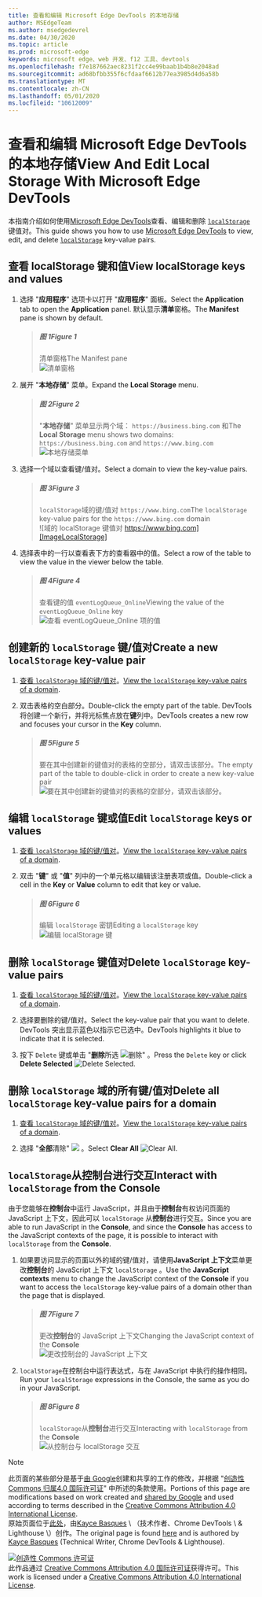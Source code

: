 ```yaml
---
title: 查看和编辑 Microsoft Edge DevTools 的本地存储
author: MSEdgeTeam
ms.author: msedgedevrel
ms.date: 04/30/2020
ms.topic: article
ms.prod: microsoft-edge
keywords: microsoft edge、web 开发、f12 工具、devtools
ms.openlocfilehash: f7e187662aec8231f2cc4e99baab1b4b8e2048ad
ms.sourcegitcommit: ad68bfbb355f6cfdaaf6612b77ea3985d4d6a58b
ms.translationtype: MT
ms.contentlocale: zh-CN
ms.lasthandoff: 05/01/2020
ms.locfileid: "10612009"
---
```

<!-- Copyright Kayce Basques 

   Licensed under the Apache License, Version 2.0 (the "License");
   you may not use this file except in compliance with the License.
   You may obtain a copy of the License at

       https://www.apache.org/licenses/LICENSE-2.0

   Unless required by applicable law or agreed to in writing, software
   distributed under the License is distributed on an "AS IS" BASIS,
   WITHOUT WARRANTIES OR CONDITIONS OF ANY KIND, either express or implied.
   See the License for the specific language governing permissions and
   limitations under the License.  -->  





# <span data-ttu-id="21deb-103">查看和编辑 Microsoft Edge DevTools 的本地存储</span><span class="sxs-lookup"><span data-stu-id="21deb-103">View And Edit Local Storage With Microsoft Edge DevTools</span></span>   



<span data-ttu-id="21deb-104">本指南介绍如何使用[Microsoft Edge DevTools][MicrosoftEdgeDevTools]查看、编辑和删除 [`localStorage`][MDNWindowsLocalStorage] 键值对。</span><span class="sxs-lookup"><span data-stu-id="21deb-104">This guide shows you how to use [Microsoft Edge DevTools][MicrosoftEdgeDevTools] to view, edit, and delete [`localStorage`][MDNWindowsLocalStorage] key-value pairs.</span></span>  

## <span data-ttu-id="21deb-105">查看 localStorage 键和值</span><span class="sxs-lookup"><span data-stu-id="21deb-105">View localStorage keys and values</span></span>   

1.  <span data-ttu-id="21deb-106">选择 "**应用程序**" 选项卡以打开 "**应用程序**" 面板。</span><span class="sxs-lookup"><span data-stu-id="21deb-106">Select the **Application** tab to open the **Application** panel.</span></span>  <span data-ttu-id="21deb-107">默认显示**清单**窗格。</span><span class="sxs-lookup"><span data-stu-id="21deb-107">The **Manifest** pane is shown by default.</span></span>  
    
    > ##### <span data-ttu-id="21deb-108">图 1</span><span class="sxs-lookup"><span data-stu-id="21deb-108">Figure 1</span></span>  
    > <span data-ttu-id="21deb-109">清单窗格</span><span class="sxs-lookup"><span data-stu-id="21deb-109">The Manifest pane</span></span>  
    > ![清单窗格][ImageManifest]  

1.  <span data-ttu-id="21deb-111">展开 "**本地存储**" 菜单。</span><span class="sxs-lookup"><span data-stu-id="21deb-111">Expand the **Local Storage** menu.</span></span>  
    
    > ##### <span data-ttu-id="21deb-112">图 2</span><span class="sxs-lookup"><span data-stu-id="21deb-112">Figure 2</span></span>  
    > <span data-ttu-id="21deb-113">"**本地存储**" 菜单显示两个域： `https://business.bing.com` 和</span><span class="sxs-lookup"><span data-stu-id="21deb-113">The **Local Storage** menu shows two domains: `https://business.bing.com` and</span></span> `https://www.bing.com`  
    > ![本地存储菜单][ImageLocalStorageMenu]  

1.  <span data-ttu-id="21deb-115">选择一个域以查看键/值对。</span><span class="sxs-lookup"><span data-stu-id="21deb-115">Select a domain to view the key-value pairs.</span></span>  
    
    > ##### <span data-ttu-id="21deb-116">图 3</span><span class="sxs-lookup"><span data-stu-id="21deb-116">Figure 3</span></span>  
    > <span data-ttu-id="21deb-117">`localStorage`域的键/值对 `https://www.bing.com`</span><span class="sxs-lookup"><span data-stu-id="21deb-117">The `localStorage` key-value pairs for the `https://www.bing.com` domain</span></span>  
    > ![域的 localStorage 键值对 https://www.bing.com][ImageLocalStorage]  

1.  <span data-ttu-id="21deb-119">选择表中的一行以查看表下方的查看器中的值。</span><span class="sxs-lookup"><span data-stu-id="21deb-119">Select a row of the table to view the value in the viewer below the table.</span></span>  
    
    > ##### <span data-ttu-id="21deb-120">图 4</span><span class="sxs-lookup"><span data-stu-id="21deb-120">Figure 4</span></span>  
    > <span data-ttu-id="21deb-121">查看键的值 `eventLogQueue_Online`</span><span class="sxs-lookup"><span data-stu-id="21deb-121">Viewing the value of the `eventLogQueue_Online` key</span></span>  
    > ![查看 eventLogQueue_Online 项的值][ImageLocalStorageViewer]  

## <span data-ttu-id="21deb-123">创建新的 `localStorage` 键/值对</span><span class="sxs-lookup"><span data-stu-id="21deb-123">Create a new `localStorage` key-value pair</span></span>   

1.  <span data-ttu-id="21deb-124">[查看 `localStorage` 域的键/值对](#view-localstorage-keys-and-values)。</span><span class="sxs-lookup"><span data-stu-id="21deb-124">[View the `localStorage` key-value pairs of a domain](#view-localstorage-keys-and-values).</span></span>  
1.  <span data-ttu-id="21deb-125">双击表格的空白部分。</span><span class="sxs-lookup"><span data-stu-id="21deb-125">Double-click the empty part of the table.</span></span>  <span data-ttu-id="21deb-126">DevTools 将创建一个新行，并将光标焦点放在**键**列中。</span><span class="sxs-lookup"><span data-stu-id="21deb-126">DevTools creates a new row and focuses your cursor in the **Key** column.</span></span>  
    
    > ##### <span data-ttu-id="21deb-127">图 5</span><span class="sxs-lookup"><span data-stu-id="21deb-127">Figure 5</span></span>  
    > <span data-ttu-id="21deb-128">要在其中创建新的键值对的表格的空部分，请双击该部分。</span><span class="sxs-lookup"><span data-stu-id="21deb-128">The empty part of the table to double-click in order to create a new key-value pair</span></span>  
    > ![要在其中创建新的键值对的表格的空部分，请双击该部分。][ImageLocalStorageCreate]  

## <span data-ttu-id="21deb-130">编辑 `localStorage` 键或值</span><span class="sxs-lookup"><span data-stu-id="21deb-130">Edit `localStorage` keys or values</span></span>   

1.  <span data-ttu-id="21deb-131">[查看 `localStorage` 域的键/值对](#view-localstorage-keys-and-values)。</span><span class="sxs-lookup"><span data-stu-id="21deb-131">[View the `localStorage` key-value pairs of a domain](#view-localstorage-keys-and-values).</span></span>  
1.  <span data-ttu-id="21deb-132">双击 "**键**" 或 "**值**" 列中的一个单元格以编辑该注册表项或值。</span><span class="sxs-lookup"><span data-stu-id="21deb-132">Double-click a cell in the **Key** or **Value** column to edit that key or value.</span></span>  
    
    > ##### <span data-ttu-id="21deb-133">图 6</span><span class="sxs-lookup"><span data-stu-id="21deb-133">Figure 6</span></span>  
    > <span data-ttu-id="21deb-134">编辑 `localStorage` 密钥</span><span class="sxs-lookup"><span data-stu-id="21deb-134">Editing a `localStorage` key</span></span>  
    > ![编辑 localStorage 键][ImageLocalStorageEdit]  

## <span data-ttu-id="21deb-136">删除 `localStorage` 键值对</span><span class="sxs-lookup"><span data-stu-id="21deb-136">Delete `localStorage` key-value pairs</span></span>   

1.  <span data-ttu-id="21deb-137">[查看 `localStorage` 域的键/值对](#view-localstorage-keys-and-values)。</span><span class="sxs-lookup"><span data-stu-id="21deb-137">[View the `localStorage` key-value pairs of a domain](#view-localstorage-keys-and-values).</span></span>  
1.  <span data-ttu-id="21deb-138">选择要删除的键/值对。</span><span class="sxs-lookup"><span data-stu-id="21deb-138">Select the key-value pair that you want to delete.</span></span>  <span data-ttu-id="21deb-139">DevTools 突出显示蓝色以指示它已选中。</span><span class="sxs-lookup"><span data-stu-id="21deb-139">DevTools highlights it blue to indicate that it is selected.</span></span>  

1.  <span data-ttu-id="21deb-140">按下 `Delete` 键或单击 "**删除**所选 ![ 删除" ][ImageDeleteIcon] 。</span><span class="sxs-lookup"><span data-stu-id="21deb-140">Press the `Delete` key or click **Delete Selected** ![Delete Selected][ImageDeleteIcon].</span></span>  

## <span data-ttu-id="21deb-141">删除 `localStorage` 域的所有键/值对</span><span class="sxs-lookup"><span data-stu-id="21deb-141">Delete all `localStorage` key-value pairs for a domain</span></span>   

1.  <span data-ttu-id="21deb-142">[查看 `localStorage` 域的键/值对](#view-localstorage-keys-and-values)。</span><span class="sxs-lookup"><span data-stu-id="21deb-142">[View the `localStorage` key-value pairs of a domain](#view-localstorage-keys-and-values).</span></span>  

1.  <span data-ttu-id="21deb-143">选择 "**全部**清除" ![ ][ImageClearIcon] 。</span><span class="sxs-lookup"><span data-stu-id="21deb-143">Select **Clear All** ![Clear All][ImageClearIcon].</span></span>  

## <span data-ttu-id="21deb-144">`localStorage`从控制台进行交互</span><span class="sxs-lookup"><span data-stu-id="21deb-144">Interact with `localStorage` from the Console</span></span>   

<span data-ttu-id="21deb-145">由于您能够在**控制台**中运行 JavaScript，并且由于**控制台**有权访问页面的 JavaScript 上下文，因此可以 `localStorage` 从**控制台**进行交互。</span><span class="sxs-lookup"><span data-stu-id="21deb-145">Since you are able to run JavaScript in the **Console**, and since the **Console** has access to the JavaScript contexts of the page, it is possible to interact with `localStorage` from the **Console**.</span></span>  

1.  <span data-ttu-id="21deb-146">如果要访问显示的页面以外的域的键/值对，请使用**JavaScript 上下文**菜单更改**控制台**的 JavaScript 上下文 `localStorage` 。</span><span class="sxs-lookup"><span data-stu-id="21deb-146">Use the **JavaScript contexts** menu to change the JavaScript context of the **Console** if you want to access the `localStorage` key-value pairs of a domain other than the page that is displayed.</span></span>  
    
    > ##### <span data-ttu-id="21deb-147">图 7</span><span class="sxs-lookup"><span data-stu-id="21deb-147">Figure 7</span></span>  
    > <span data-ttu-id="21deb-148">更改**控制台**的 JavaScript 上下文</span><span class="sxs-lookup"><span data-stu-id="21deb-148">Changing the JavaScript context of the **Console**</span></span>  
    > ![更改控制台的 JavaScript 上下文][ImageJSContext]  

1.  <span data-ttu-id="21deb-150">`localStorage`在控制台中运行表达式，与在 JavaScript 中执行的操作相同。</span><span class="sxs-lookup"><span data-stu-id="21deb-150">Run your `localStorage` expressions in the Console, the same as you do in your JavaScript.</span></span>  
    
    > ##### <span data-ttu-id="21deb-151">图 8</span><span class="sxs-lookup"><span data-stu-id="21deb-151">Figure 8</span></span>  
    > <span data-ttu-id="21deb-152">`localStorage`从**控制台**进行交互</span><span class="sxs-lookup"><span data-stu-id="21deb-152">Interacting with `localStorage` from the **Console**</span></span>  
    > ![从控制台与 localStorage 交互][ImageLocalStorageConsole]  

 



<!-- image links -->  

[ImageClearIcon]: /microsoft-edge/devtools-guide-chromium/media/clear-icon.msft.png  
[ImageDeleteIcon]: /microsoft-edge/devtools-guide-chromium/media/delete-icon.msft.png  

[ImageManifest]: /microsoft-edge/devtools-guide-chromium/media/storage-application-manifest.msft.png "图1：清单窗格"  
[ImageLocalStorageMenu]: /microsoft-edge/devtools-guide-chromium/media/storage-application-local-storage.msft.png "图2：本地存储菜单"  
[ImageLocalStorage]: /microsoft-edge/devtools-guide-chromium/media/storage-application-local-storage-view-key-value.msft.png "图3：域的 localStorage 键值对 https://www.bing.com"  
[ImageLocalStorageViewer]: /microsoft-edge/devtools-guide-chromium/media/storage-application-local-storage-view-key-value-selected.msft.png "图4：查看 eventLogQueue_Online 项的值"  
[ImageLocalStorageCreate]: /microsoft-edge/devtools-guide-chromium/media/storage-application-local-storage-new-key-value.msft.png "图5：要双击的表格的空部分，以便创建新的键值对"  
[ImageLocalStorageEdit]: /microsoft-edge/devtools-guide-chromium/media/storage-application-local-storage-edit-key-value.msft.png "图6：编辑 localStorage 键"  
[ImageJSContext]: /microsoft-edge/devtools-guide-chromium/media/storage-console-local-storage.msft.png "图7：更改控制台的 JavaScript 上下文"  
[ImageLocalStorageConsole]: /microsoft-edge/devtools-guide-chromium/media/storage-console-local-storage-interaction.msft.png "图8：从控制台与 localStorage 交互"  

<!-- links -->  

[MicrosoftEdgeDevTools]: /microsoft-edge/devtools-guide-chromium "Microsoft Edge （Chromium）开发人员工具"  

[MDNWindowsLocalStorage]: https://developer.mozilla.org/docs/Web/API/Window/localStorage "LocalStorage |MDN"  

> [!NOTE]
> <span data-ttu-id="21deb-164">此页面的某些部分是基于[由 Google][GoogleSitePolicies]创建和共享的工作的修改，并根据 "[创造性 Commons 归属4.0 国际许可证][CCA4IL]" 中所述的条款使用。</span><span class="sxs-lookup"><span data-stu-id="21deb-164">Portions of this page are modifications based on work created and [shared by Google][GoogleSitePolicies] and used according to terms described in the [Creative Commons Attribution 4.0 International License][CCA4IL].</span></span>  
> <span data-ttu-id="21deb-165">原始页面位于[此处](https://developers.google.com/web/tools/chrome-devtools/storage/localstorage)，由[Kayce Basques][KayceBasques] \ （技术作者、Chrome DevTools \ & Lighthouse \）创作。</span><span class="sxs-lookup"><span data-stu-id="21deb-165">The original page is found [here](https://developers.google.com/web/tools/chrome-devtools/storage/localstorage) and is authored by [Kayce Basques][KayceBasques] \(Technical Writer, Chrome DevTools \& Lighthouse\).</span></span>  

[![创造性 Commons 许可证][CCby4Image]][CCA4IL]  
<span data-ttu-id="21deb-167">此作品通过 [Creative Commons Attribution 4.0 国际许可证][CCA4IL]获得许可。</span><span class="sxs-lookup"><span data-stu-id="21deb-167">This work is licensed under a [Creative Commons Attribution 4.0 International License][CCA4IL].</span></span>  

[CCA4IL]: https://creativecommons.org/licenses/by/4.0  
[CCby4Image]: https://i.creativecommons.org/l/by/4.0/88x31.png  
[GoogleSitePolicies]: https://developers.google.com/terms/site-policies  
[KayceBasques]: https://developers.google.com/web/resources/contributors/kaycebasques  

